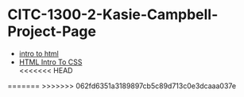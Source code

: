 # CITC-1300-2-Kasie-Campbell-Project-Page

<ul>
    <li><a href="intro_to_html/index.html" target="_blank">intro to html</a></li>
    <li><a href="html5_to_css/index.html" target="_blank"> HTML Intro To CSS</a></li>
<<<<<<< HEAD
</ul>
=======
</ul>
>>>>>>> 062fd6351a3189897cb5c89d713c0e3dcaaa037e
